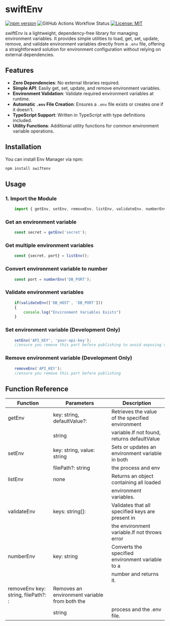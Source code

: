 # swiftEnv

[![npm version](https://badge.fury.io/js/swiftenv.svg)](https://badge.fury.io/js/swiftenv)
![GitHub Actions Workflow Status](https://img.shields.io/github/actions/workflow/status/victorexpounder/swiftenv/node.yml)
[![License: MIT](https://img.shields.io/badge/License-MIT-yellow.svg)](https://opensource.org/licenses/MIT)

swiftEnv is a lightweight, dependency-free library for managing environment variables. It provides simple utilities to load, get, set, update, remove, and validate environment variables directly from a `.env` file, offering a straightforward solution for environment configuration without relying on external dependencies.

## Features

- **Zero Dependencies**: No external libraries required.
- **Simple API**: Easily get, set, update, and remove environment variables.
- **Environment Validation**: Validate required environment variables at runtime.
- **Automatic `.env` File Creation**: Ensures a `.env` file exists or creates one if it doesn't.
- **TypeScript Support**: Written in TypeScript with type definitions included.
- **Utility Functions**: Additional utility functions for common environment variable operations.

## Installation

You can install Env Manager via npm:

```bash
npm install swiftenv
```
## Usage

### 1. Import the Module

```js
    import { getEnv, setEnv, removeEnv, listEnv, validateEnv, numberEnv } from 'swiftenv';
```

### Get an environment variable

```js
    const secret = getEnv('secret');
```
### Get multiple environment variables

```js
    const {secret, port} = listEnv();
```
### Convert environment variable to number

```js
    const port = numberEnv('DB_PORT');
```
### Validate environment variables

```js
    if(validateEnv(['DB_HOST', 'DB_PORT']))
    {
        console.log("Environment Variables Exists")
    }
```
### Set environment variable (Development Only)

```js
    setEnv('API_KEY', 'your-api-key');
    //ensure you remove this part before publishing to avoid exposing values
```
### Remove environment variable (Development Only)

```js
    removeEnv('API_KEY');
    //ensure you remove this part before publishing 
```

## Function Reference

| Function          | Parameters                 | Description                                      |
|-------------------|----------------------------|--------------------------------------------------|
|getEnv             |key: string, defaultValue?: |Retrieves the value of the specified environment  |
|                   | string	                 |variable.If not found, returns defaultValue       |
|setEnv             |key: string, value: string  |Sets or updates an environment variable in both   |
|                   | filePath?: string	         | the process and env                              |
|listEnv            |none                        | Returns an object containing all loaded          |
|                   |         	                 | environment variables.                           |
|validateEnv        |     keys: string[]:        |Validates that all specified keys are present in  |
|                   |          	                 |the environment variable.If not throws error      |
|numberEnv          |   key: string              |Converts the specified environment variable to a  |
|                   |       	                 |number and returns it.                            |
|removeEnv             key: string, filePath?: : |Removes an environment variable from both the     |
|                   |    string                  |process and the .env file.                        |
